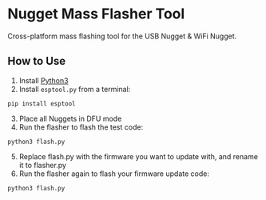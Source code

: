 # Nugget Mass Flasher Tool
Cross-platform mass flashing tool for the USB Nugget & WiFi Nugget.  

## How to Use
1. Install [Python3](https://www.python.org/downloads/)
2. Install `esptool.py` from a terminal:
  ```
  pip install esptool
  ```
3. Place all Nuggets in DFU mode
4. Run the flasher to flash the test code:
  ```
  python3 flash.py
  ```
5. Replace flash.py with the firmware you want to update with, and rename it to flasher.py
6. Run the flasher again to flash your firmware update code:
  ```
  python3 flash.py
  ```
